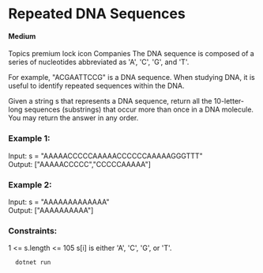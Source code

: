# Repeated DNA Sequences
####     Medium

Topics
premium lock icon
Companies
The DNA sequence is composed of a series of nucleotides abbreviated as 'A', 'C', 'G', and 'T'.

For example, "ACGAATTCCG" is a DNA sequence.
When studying DNA, it is useful to identify repeated sequences within the DNA.

Given a string s that represents a DNA sequence, return all the 10-letter-long sequences (substrings) that occur more than once in a DNA molecule. You may return the answer in any order.



### Example 1:

Input: s = "AAAAACCCCCAAAAACCCCCCAAAAAGGGTTT"   
Output: ["AAAAACCCCC","CCCCCAAAAA"]   


### Example 2:

Input: s = "AAAAAAAAAAAAA"   
Output: ["AAAAAAAAAA"]


### Constraints:

1 <= s.length <= 105
s[i] is either 'A', 'C', 'G', or 'T'.

```bash
  dotnet run 
```